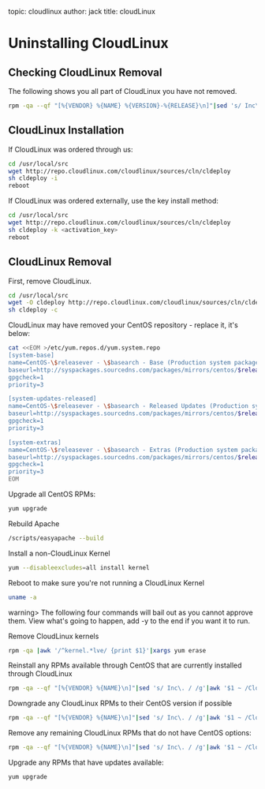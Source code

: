 topic: cloudlinux
author: jack
title: cloudLinux

Uninstalling CloudLinux
=======================

Checking CloudLinux Removal
---------------------------

The following shows you all part of CloudLinux you have not removed.

```bash
rpm -qa --qf "[%{VENDOR} %{NAME} %{VERSION}-%{RELEASE}\n]"|sed 's/ Inc\. / /g'|awk '$1 ~/CloudLinux/'
```

CloudLinux Installation
-----------------------

If CloudLinux was ordered through us:

```bash
cd /usr/local/src
wget http://repo.cloudlinux.com/cloudlinux/sources/cln/cldeploy
sh cldeploy -i
reboot
```

If CloudLinux was ordered externally, use the key install method:

```bash
cd /usr/local/src
wget http://repo.cloudlinux.com/cloudlinux/sources/cln/cldeploy
sh cldeploy -k <activation_key> 
reboot
```

CloudLinux Removal
------------------

First, remove CloudLinux.

```bash
cd /usr/local/src
wget -O cldeploy http://repo.cloudlinux.com/cloudlinux/sources/cln/cldeploy
sh cldeploy -c
```

CloudLinux may have removed your CentOS repository - replace it, it's below:

```bash
cat <<EOM >/etc/yum.repos.d/yum.system.repo
[system-base]
name=CentOS-\$releasever - \$basearch - Base (Production system packages)
baseurl=http://syspackages.sourcedns.com/packages/mirrors/centos/$releasever/os/\$basearch/
gpgcheck=1
priority=3

[system-updates-released]
name=CentOS-\$releasever - \$basearch - Released Updates (Production system packages)
baseurl=http://syspackages.sourcedns.com/packages/mirrors/centos/$releasever/updates/\$basearch/
gpgcheck=1
priority=3

[system-extras]
name=CentOS-\$releasever - \$basearch - Extras (Production system packages)
baseurl=http://syspackages.sourcedns.com/packages/mirrors/centos/$releasever/extras/\$basearch/
gpgcheck=1
priority=3
EOM
```

Upgrade all CentOS RPMs:

```bash
yum upgrade
```

Rebuild Apache

```bash
/scripts/easyapache --build
```

Install a non-CloudLinux Kernel

```bash
yum --disableexcludes=all install kernel
```

Reboot to make sure you're not running a CloudLinux Kernel

```bash
uname -a
```

warning> The following four commands will bail out as you cannot approve them. View what's going to happen, add -y to the end if you want it to run.

Remove CloudLinux kernels

```bash
rpm -qa |awk '/^kernel.*lve/ {print $1}'|xargs yum erase
```

Reinstall any RPMs available through CentOS that are currently installed through CloudLinux

```bash
rpm -qa --qf "[%{VENDOR} %{NAME}\n]"|sed 's/ Inc\. / /g'|awk '$1 ~ /CloudLinux/ {print $2}'|xargs yum reinstall
```

Downgrade any CloudLinux RPMs to their CentOS version if possible

```bash
rpm -qa --qf "[%{VENDOR} %{NAME}\n]"|sed 's/ Inc\. / /g'|awk '$1 ~ /CloudLinux/ {print $2}'|xargs yum downgrade
```

Remove any remaining CloudLinux RPMs that do not have CentOS options:

```bash
rpm -qa --qf "[%{VENDOR} %{NAME}\n]"|sed 's/ Inc\. / /g'|awk '$1 ~ /CloudLinux/ {print $2}'|xargs yum erase
```

Upgrade any RPMs that have updates available:

```bash
yum upgrade
```